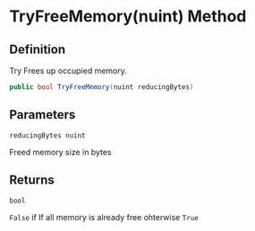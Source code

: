 # TryFreeMemory(nuint) Method

## Definition
Try Frees up occupied memory.

```C#
public bool TryFreeMemory(nuint reducingBytes)
```

## Parameters
`reducingBytes nuint`

Freed memory size in bytes

## Returns
`bool`

`False` if If all memory is already free ohterwise `True`
